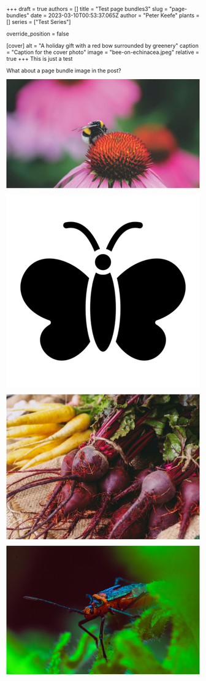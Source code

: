 +++
draft = true
authors = []
title = "Test page bundles3"
slug = "page-bundles"
date = 2023-03-10T00:53:37.065Z
author = "Peter Keefe"
plants = []
series = ["Test Series"]

override_position = false

[cover]
alt = "A holiday gift with a red bow surrounded by greenery"
caption = "Caption for the cover photo"
image = "bee-on-echinacea.jpeg"
relative = true
+++
This is just a test

What about a page bundle image in the post?

![](bee-on-echinacea.jpeg "The image title")

![Alt text](butterfly.png "T﻿his is a test **caption**")



![](carrots-and-beets.jpeg "Another Caption!")

![](pexels-lucas-pezeta-5713908.jpg "BUG!")